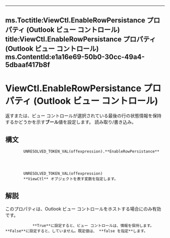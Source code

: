 

---
ms.Toctitle:ViewCtl.EnableRowPersistance プロパティ (Outlook ビュー コントロール)
title:ViewCtl.EnableRowPersistance プロパティ (Outlook ビュー コントロール)
ms.ContentId:e1a16e69-50b0-30cc-49a4-5dbaaf417b8f
---
# ViewCtl.EnableRowPersistance プロパティ (Outlook ビュー コントロール)




返すまたは、ビュー コントロールが選択されている最後の行の状態情報を保持するかどうかを示す**ブール**値を設定します。 読み取り/書き込み。

## 構文

            UNRESOLVED_TOKEN_VAL(offexpression).**EnableRowPersistance**




            UNRESOLVED_TOKEN_VAL(offexpression)
            **ViewCtl** オブジェクトを表す変数を指定します。



## 解説
このプロパティは、Outlook ビュー コントロールをホストする場合にのみ有効です。

				**True**に設定すると、ビュー コントロールは、情報を保持します。**False**に設定すると、していません。既定値は、 **false を指定**します。




